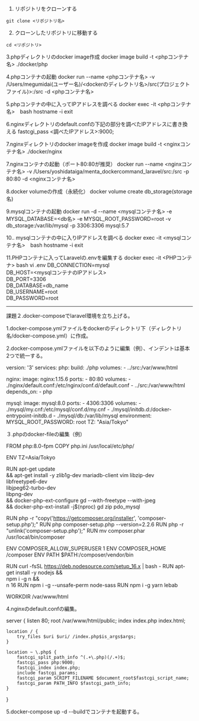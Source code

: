 1. リポジトリをクローンする
```
git clone <リポジトリ名>
```

2. クローンしたリポジトリに移動する
```
cd <リポジトリ>
```
3.phpディレクトリのdocker image作成
docker image build -t <phpコンテナ名> ./docker/php

4.phpコンテナの起動
docker run --name <phpコンテナ名> -v /Users/megumidai(ユーザー名)/<dockerのディレクトリ名>/src(プロジェクトファイル)>:/src -d <phpコンテナ名>

5.phpコンテナの中に入ってIPアドレスを調べる
docker exec -it <phpコンテナ名>　bash
hostname -i
exit

6.nginxディレクトリのdefault.confの下記の部分を調べたIPアドレスに書き換える
fastcgi_pass <調べたIPアドレス>:9000;

7.nginxディレクトリのdocker imageを作成
docker image build -t <nginxコンテナ名> ./docker/nginx

7.nginxコンテナの起動（ポート80:80が推奨）
docker run --name <nginxコンテナ名> -v /Users/yoshidataiga/menta_dockercommand_laravel/src:/src -p 80:80 -d <nginxコンテナ名>

8.docker volumeの作成（永続化）
docker volume create db_storage(storage名)

9.mysqlコンテナの起動
docker run -d --name <mysqlコンテナ名> -e MYSQL_DATABASE=<db名> -e MYSQL_ROOT_PASSWORD=root -v db_storage:/var/lib/mysql -p 3306:3306 mysql:5.7 

10.. mysqlコンテナの中に入りIPアドレスを調べる
docker exec -it  <mysqlコンテナ名>　bash
hostname -i
exit


11.PHPコンテナに入ってLaravelの.envを編集する
docker exec -it <PHPコンテナ> bash
vi .env
DB_CONNECTION=mysql  
DB_HOST=<mysqlコンテナのIPアドレス>  
DB_PORT=3306  
DB_DATABASE=db_name  
DB_USERNAME=root  
DB_PASSWORD=root


-------------------------------

課題２.docker-composeでlaravel環境を立ち上げる。

1.docker-compose.ymlファイルをdockerのディレクトリ下（ディレクトリ名/docker-compose.yml）に作成。

2.docker-compose.ymlファイルを以下のように編集（例）、インデントは基本2つで統一する。

version: '3'
services:
  php:
    build: ./php
    volumes:
      - ../src:/var/www/html

  nginx:
    image: nginx:1.15.6
    ports:
      - 80:80
    volumes:
      - ./nginx/default.conf:/etc/nginx/conf.d/default.conf
      - ../src:/var/www/html
    depends_on:
      - php

  mysql:
    image: mysql:8.0
    ports:
      - 4306:3306
    volumes:
      - ./mysql/my.cnf:/etc/mysql/conf.d/my.cnf
      - ./mysql/initdb.d:/docker-entrypoint-initdb.d
      - ./mysql/db:/var/lib/mysql
    environment:
      MYSQL_ROOT_PASSWORD: root
      TZ: "Asia/Tokyo"


３.phpのdocker-fileの編集（例）

FROM php:8.0-fpm
COPY php.ini /usr/local/etc/php/

ENV TZ=Asia/Tokyo

RUN apt-get update \
  && apt-get install -y zlib1g-dev mariadb-client vim libzip-dev \
     libfreetype6-dev \
     libjpeg62-turbo-dev \
     libpng-dev \
  && docker-php-ext-configure gd --with-freetype --with-jpeg \
  && docker-php-ext-install -j$(nproc) gd zip pdo_mysql

RUN php -r "copy('https://getcomposer.org/installer', 'composer-setup.php');"
RUN php composer-setup.php --version=2.2.6
RUN php -r "unlink('composer-setup.php');"
RUN mv composer.phar /usr/local/bin/composer

ENV COMPOSER_ALLOW_SUPERUSER 1
ENV COMPOSER_HOME /composer
ENV PATH $PATH:/composer/vendor/bin

RUN curl -fsSL https://deb.nodesource.com/setup_16.x | bash -
RUN apt-get install -y nodejs && \
    npm i -g n && \
    n 16
RUN npm i -g --unsafe-perm node-sass
RUN npm i -g yarn lebab

WORKDIR /var/www/html


4.nginxのdefault.confの編集。

server {
    listen 80;
    root  /var/www/html/public;
    index index.php index.html;
    
    location / {
        try_files $uri $uri/ /index.php$is_args$args;
    }

    location ~ \.php$ {
        fastcgi_split_path_info ^(.+\.php)(/.+)$;
        fastcgi_pass php:9000;
        fastcgi_index index.php;
        include fastcgi_params;
        fastcgi_param SCRIPT_FILENAME $document_root$fastcgi_script_name;
        fastcgi_param PATH_INFO $fastcgi_path_info;
    }
}

5.docker-compose up -d --buildでコンテナを起動する。
